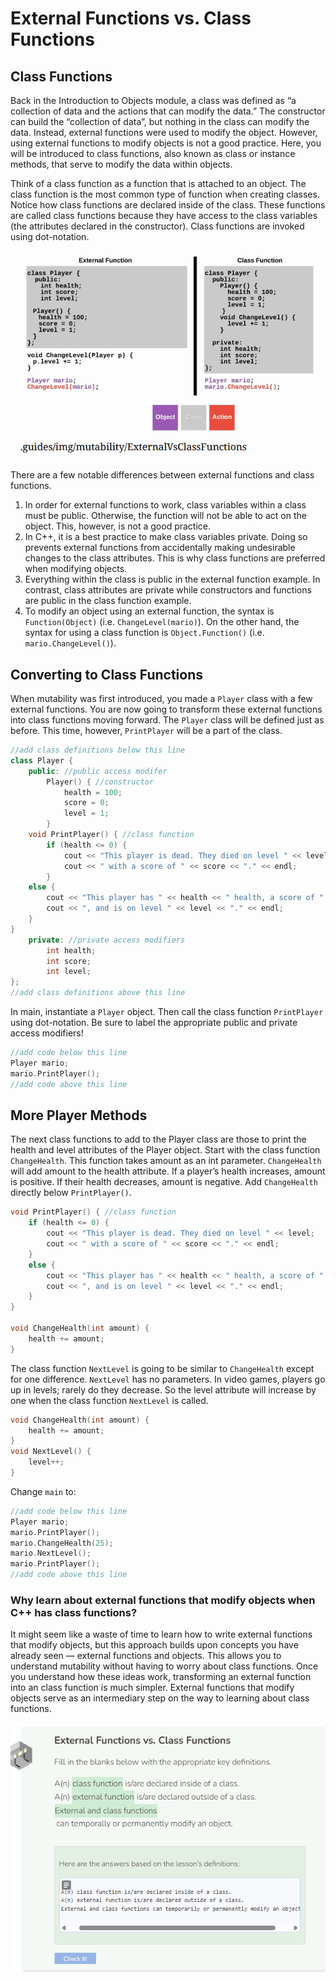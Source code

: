 # External Functions vs. Class Functions
## Class Functions
Back in the Introduction to Objects module, a class was defined as “a collection of data and the actions that can modify the data.” The constructor can build the “collection of data”, but nothing in the class can modify the data. Instead, external functions were used to modify the object. However, using external functions to modify objects is not a good practice. Here, you will be introduced to class functions, also known as class or instance methods, that serve to modify the data within objects.

Think of a class function as a function that is attached to an object. The class function is the most common type of function when creating classes. Notice how class functions are declared inside of the class. These functions are called class functions because they have access to the class variables (the attributes declared in the constructor). Class functions are invoked using dot-notation.

![Class Function](_assets/classFunc.png)

There are a few notable differences between external functions and class functions.
1. In order for external functions to work, class variables within a class must be public. Otherwise, the function will not be able to act on the object. This, however, is not a good practice.
2. In C++, it is a best practice to make class variables private. Doing so prevents external functions from accidentally making undesirable changes to the class attributes. This is why class functions are preferred when modifying objects.
3. Everything within the class is public in the external function example. In contrast, class attributes are private while constructors and functions are public in the class function example.
4. To modify an object using an external function, the syntax is `Function(Object)` (i.e. `ChangeLevel(mario)`). On the other hand, the syntax for using a class function is `Object.Function()` (i.e. `mario.ChangeLevel()`).

## Converting to Class Functions
When mutability was first introduced, you made a `Player` class with a few external functions. You are now going to transform these external functions into class functions moving forward. The `Player` class will be defined just as before. This time, however, `PrintPlayer` will be a part of the class.

```cpp
//add class definitions below this line
class Player {
    public: //public access modifer
        Player() { //constructor
            health = 100;
            score = 0;
            level = 1;
        }
    void PrintPlayer() { //class function
        if (health <= 0) {
            cout << "This player is dead. They died on level " << level;
            cout << " with a score of " << score << "." << endl;
        }
    else {
        cout << "This player has " << health << " health, a score of " << score;
        cout << ", and is on level " << level << "." << endl;
    }
}
    private: //private access modifiers
        int health;
        int score;
        int level;
};
//add class definitions above this line
```

In main, instantiate a `Player` object. Then call the class function `PrintPlayer` using dot-notation. Be sure to label the appropriate public and private access modifiers!

```cpp
//add code below this line
Player mario;
mario.PrintPlayer();
//add code above this line
```

## More Player Methods
The next class functions to add to the Player class are those to print the health and level attributes of the Player object. Start with the class function `ChangeHealth`. This function takes amount as an int parameter. `ChangeHealth` will add amount to the health attribute. If a player’s health increases, amount is positive. If their health decreases, amount is negative. Add `ChangeHealth` directly below `PrintPlayer()`.

```cpp
void PrintPlayer() { //class function
    if (health <= 0) {
        cout << "This player is dead. They died on level " << level;
        cout << " with a score of " << score << "." << endl;
    }
    else {
        cout << "This player has " << health << " health, a score of " << score;
        cout << ", and is on level " << level << "." << endl;
    }
}

void ChangeHealth(int amount) {
    health += amount;
}
```

The class function `NextLevel` is going to be similar to `ChangeHealth` except for one difference. `NextLevel` has no parameters. In video games, players go up in levels; rarely do they decrease. So the level attribute will increase by one when the class function `NextLevel` is called.

```cpp
void ChangeHealth(int amount) {
    health += amount;
}
void NextLevel() {
    level++;
}
```

Change `main` to:

```cpp
//add code below this line
Player mario;
mario.PrintPlayer();
mario.ChangeHealth(25);
mario.NextLevel();
mario.PrintPlayer();
//add code above this line
```

### Why learn about external functions that modify objects when C++ has class functions?
It might seem like a waste of time to learn how to write external functions that modify objects, but this approach builds upon concepts you have already seen — external functions and objects. This allows you to understand mutability without having to worry about class functions. Once you understand how these ideas work, transforming an external function into an class function is much simpler. External functions that modify objects serve as an intermediary step on the way to learning about class functions.

![Question 1](_assets/Q1.png)
